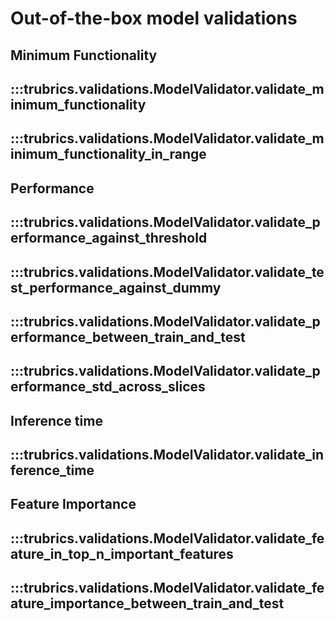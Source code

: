 # Out-of-the-box model validations

## Minimum Functionality
:::trubrics.validations.ModelValidator.validate_minimum_functionality
----
:::trubrics.validations.ModelValidator.validate_minimum_functionality_in_range
----

## Performance
:::trubrics.validations.ModelValidator.validate_performance_against_threshold
----
:::trubrics.validations.ModelValidator.validate_test_performance_against_dummy
----
:::trubrics.validations.ModelValidator.validate_performance_between_train_and_test
----
:::trubrics.validations.ModelValidator.validate_performance_std_across_slices
----

## Inference time
:::trubrics.validations.ModelValidator.validate_inference_time
----

## Feature Importance
:::trubrics.validations.ModelValidator.validate_feature_in_top_n_important_features
----
:::trubrics.validations.ModelValidator.validate_feature_importance_between_train_and_test
----
